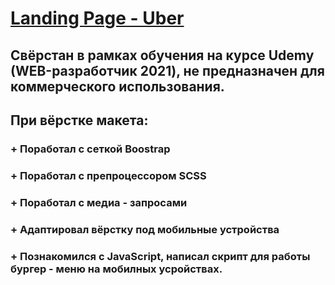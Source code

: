 
  # [Landing Page - Uber](https://safonix.github.io/uber/)

## Свёрстан в рамках обучения на курсе Udemy (WEB-разработчик 2021), не предназначен для коммерческого использования.
## При вёрстке макета: 
  ### + Поработал с сеткой Boostrap
  ### + Поработал с препроцессором SCSS
  ### + Поработал с медиа - запросами
  ### + Адаптировал вёрстку под мобильные устройства
  ### + Познакомился с JavaScript, написал скрипт для работы бургер - меню на мобилных усройствах.

